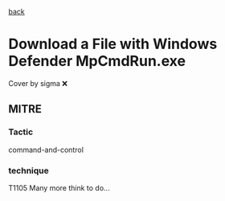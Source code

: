 [back](../index.md)
# Download a File with Windows Defender MpCmdRun.exe
Cover by sigma :x: 
## MITRE
### Tactic
command-and-control
### technique
T1105
Many more think to do...
